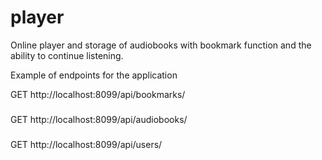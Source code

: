 # player
Online player and storage of audiobooks with bookmark function and the ability to continue listening.

Example of endpoints for the application

GET http://localhost:8099/api/bookmarks/
###
GET http://localhost:8099/api/audiobooks/
###
GET http://localhost:8099/api/users/
